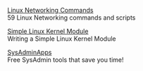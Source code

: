 <p>
<a href="https://haydenjames.io/linux-networking-commands-scripts/">Linux Networking Commands</a>
<br>59 Linux Networking commands and scripts
</p>
<p>
<a href="https://blog.sourcerer.io/writing-a-simple-linux-kernel-module-d9dc3762c234">Simple Linux Kernel Module</a>
<br>Writing a Simple Linux Kernel Module
</p>
<p>
<a href="https://sysadminapps.com/">SysAdminApps</a>
<br>Free SysAdmin tools that save you time!
</p>
